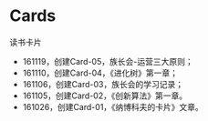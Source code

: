 # Cards

读书卡片


- 161119，创建Card-05，族长会-运营三大原则；
- 161110，创建Card-04，《进化树》第一章；
- 161106，创建Card-03，族长会的学习记录；
- 161105，创建Card-02，《创新算法》第一章。
- 161026，创建Card-01，《纳博科夫的卡片》文章。
